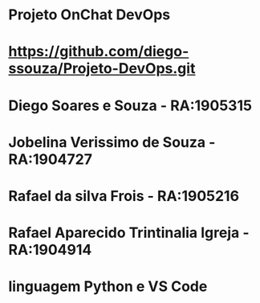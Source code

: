 # Projeto OnChat DevOps 
# https://github.com/diego-ssouza/Projeto-DevOps.git
# Diego Soares e Souza - RA:1905315
# Jobelina Verissimo de Souza - RA:1904727 
# Rafael da silva Frois - RA:1905216 
# Rafael Aparecido Trintinalia Igreja - RA:1904914 
# linguagem Python e VS Code
